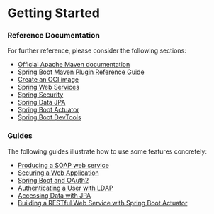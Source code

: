 # Getting Started

### Reference Documentation
For further reference, please consider the following sections:

* [Official Apache Maven documentation](https://maven.apache.org/guides/index.html)
* [Spring Boot Maven Plugin Reference Guide](https://docs.spring.io/spring-boot/docs/3.2.2/maven-plugin/reference/html/)
* [Create an OCI image](https://docs.spring.io/spring-boot/docs/3.2.2/maven-plugin/reference/html/#build-image)
* [Spring Web Services](https://docs.spring.io/spring-boot/docs/3.2.2/reference/htmlsingle/index.html#io.webservices)
* [Spring Security](https://docs.spring.io/spring-boot/docs/3.2.2/reference/htmlsingle/index.html#web.security)
* [Spring Data JPA](https://docs.spring.io/spring-boot/docs/3.2.2/reference/htmlsingle/index.html#data.sql.jpa-and-spring-data)
* [Spring Boot Actuator](https://docs.spring.io/spring-boot/docs/3.2.2/reference/htmlsingle/index.html#actuator)
* [Spring Boot DevTools](https://docs.spring.io/spring-boot/docs/3.2.2/reference/htmlsingle/index.html#using.devtools)

### Guides
The following guides illustrate how to use some features concretely:

* [Producing a SOAP web service](https://spring.io/guides/gs/producing-web-service/)
* [Securing a Web Application](https://spring.io/guides/gs/securing-web/)
* [Spring Boot and OAuth2](https://spring.io/guides/tutorials/spring-boot-oauth2/)
* [Authenticating a User with LDAP](https://spring.io/guides/gs/authenticating-ldap/)
* [Accessing Data with JPA](https://spring.io/guides/gs/accessing-data-jpa/)
* [Building a RESTful Web Service with Spring Boot Actuator](https://spring.io/guides/gs/actuator-service/)

